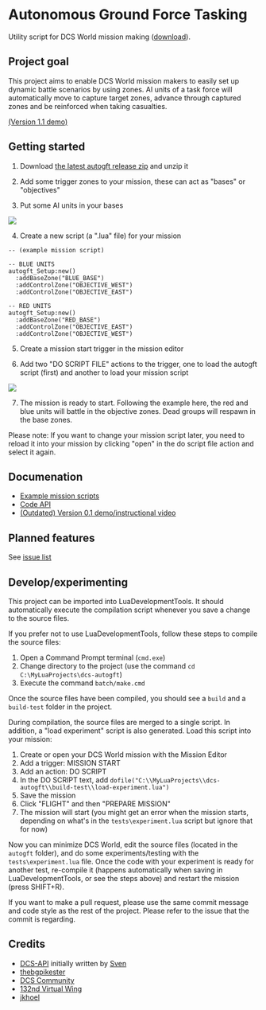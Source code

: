 # Autonomous Ground Force Tasking
Utility script for DCS World mission making ([download](https://github.com/birgersp/dcs-autogft/releases/latest/)).

## Project goal
This project aims to enable DCS World mission makers to easily set up dynamic battle scenarios by using zones. AI units of a task force will automatically move to capture target zones, advance through captured zones and be reinforced when taking casualties.

[(Version 1.1 demo)](https://www.youtube.com/watch?v=Cqv3Mj-Ss58)

## Getting started
1. Download [the latest autogft release zip](https://github.com/birgersp/dcs-autogft/releases/latest/) and unzip it 

2. Add some trigger zones to your mission, these can act as "bases" or "objectives" 

3. Put some AI units in your bases
<img src="http://i.imgur.com/GuYEOLj.jpg"/>

4. Create a new script (a ".lua" file) for your mission

```
-- (example mission script)

-- BLUE UNITS
autogft_Setup:new()
  :addBaseZone("BLUE_BASE")
  :addControlZone("OBJECTIVE_WEST")
  :addControlZone("OBJECTIVE_EAST")

-- RED UNITS
autogft_Setup:new()
  :addBaseZone("RED_BASE")
  :addControlZone("OBJECTIVE_EAST")
  :addControlZone("OBJECTIVE_WEST")
```

5. Create a mission start trigger in the mission editor 

6. Add two "DO SCRIPT FILE" actions to the trigger, one to load the autogft script (first) and another to load your mission script
<img src="http://i.imgur.com/8enqsoo.jpg"/>

7. The mission is ready to start. Following the example here, the red and blue units will battle in the objective zones. Dead groups will respawn in the base zones. 

Please note: If you want to change your mission script later, you need to reload it into your mission by clicking "open" in the do script file action and select it again. 

## Documenation
- [Example mission scripts](https://github.com/birgersp/dcs-autogft/tree/master/examples)
- [Code API](https://birgersp.github.io/dcs-autogft/)
- [(Outdated) Version 0.1 demo/instructional video](https://www.youtube.com/watch?v=bmTS60qrF5g)

## Planned features
See [issue list](https://github.com/birgersp/dcs-autogft/issues)

## Develop/experimenting
This project can be imported into LuaDevelopmentTools. It should automatically execute the compilation script whenever you save a change to the source files.

If you prefer not to use LuaDevelopmentTools, follow these steps to compile the source files:
1. Open a Command Prompt terminal (`cmd.exe`)
2. Change directory to the project (use the command `cd C:\MyLuaProjects\dcs-autogft`)
3. Execute the command `batch/make.cmd`

Once the source files have been compiled, you should see a `build` and a `build-test` folder in the project.

During compilation, the source files are merged to a single script. In addition, a "load experiment" script is also generated. Load this script into your mission:
1. Create or open your DCS World mission with the Mission Editor
2. Add a trigger: MISSION START
3. Add an action: DO SCRIPT
4. In the DO SCRIPT text, add `dofile("C:\\MyLuaProjects\\dcs-autogft\\build-test\\load-experiment.lua")`
5. Save the mission
6. Click "FLIGHT" and then "PREPARE MISSION"
7. The mission will start (you might get an error when the mission starts, depending on what's in the `tests\experiment.lua` script but ignore that for now)

Now you can minimize DCS World, edit the source files (located in the `autogft` folder), and do some experiments/testing with the `tests\experiment.lua` file. Once the code with your experiment is ready for another test, re-compile it (happens automatically when saving in LuaDevelopmentTools, or see the steps above) and restart the mission (press SHIFT+R).

If you want to make a pull request, please use the same commit message and code style as the rest of the project. Please refer to the issue that the commit is regarding.

## Credits
- [DCS-API](https://github.com/FlightControl-Master/DCS-API) initially written by [Sven](https://github.com/FlightControl-Master)
- [thebgpikester](https://github.com/thebgpikester)
- [DCS Community](https://forums.eagle.ru/showthread.php?t=179522)
- [132nd Virtual Wing](http://www.132virtualwing.org/)
- [jkhoel](https://github.com/jkhoel)
